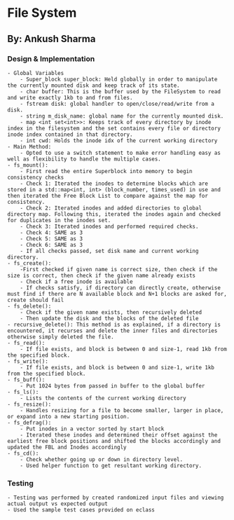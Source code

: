 # File System 

## By: Ankush Sharma

### Design & Implementation
    - Global Variables
        - Super_block super_block: Held globally in order to manipulate the currently mounted disk and keep track of its state.
        - char buffer: This is the buffer used by the FileSystem to read and write exactly 1kb to and from files.
        - fstream disk: global handler to open/close/read/write from a disk.
        - string m_disk_name: global name for the currently mounted disk.
        - map <int set<int>>: Keeps track of every directory by inode index in the filesystem and the set contains every file or directory inode index contained in that directory.
        - int cwd: Holds the inode idx of the current working directory
    - Main Method:
        - Opted to use a switch statement to make error handling easy as well as flexibility to handle the multiple cases. 
    - fs_mount():
        - First read the entire Superblock into memory to begin consistency checks
        - Check 1: Iterated the inodes to determine blocks which are stored in a std::map<int, int> (block_number, times_used) in use and then iterated the Free Block List to compare against the map for consistency.
        - Check 2: Iterated inodes and added directories to global directory map. Following this, iterated the inodes again and checked for duplicates in the inodes set.
        - Check 3: Iterated inodes and performed required checks.
        - Check 4: SAME as 3
        - Check 5: SAME as 3
        - Check 6: SAME as 3
        - If all checks passed, set disk name and current working directory.
    - fs_create():
        -First checked if given name is correct size, then check if the size is correct, then check if the given name already exists
        - Check if a free inode is available
        - If checks satisfy, if directory can directly create, otherwise must find if there are N available block and N+1 blocks are asked for, create should fail
    - fs_delete():
        - Check if the given name exists, then recursively deleted
        - Then update the disk and the blocks of the deleted file
    - recursive_delete(): This method is as explained, if a directory is encountered, it recurses and delete the inner files and directories otherwise simply deleted the file.
    - fs_read():
        - If file exists, and block is between 0 and size-1, read 1kb from the specified block.
    - fs_write():
        - If file exists, and block is between 0 and size-1, write 1kb from the specified block.
    - fs_buff():
        - Put 1024 bytes from passed in buffer to the global buffer
    - fs_ls():
        - Lists the contents of the current working directory
    - fs_resize():
        - Handles resizing for a file to become smaller, larger in place, or expand into a new starting position.
    - fs_defrag():
        - Put inodes in a vector sorted by start block
        - Iterated these inodes and determined their offset against the earliest free block positions and shifted the blocks accordingly and updated the FBL and Inodes accordingly
    - fs_cd():
        - Check whether going up or down in directory level.
        - Used helper function to get resultant working directory.
### Testing
    - Testing was performed by created randomized input files and viewing actual output vs expected output
    - Used the sample test cases provided on eclass


